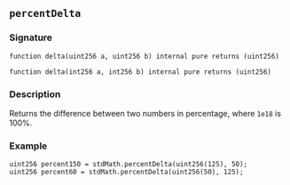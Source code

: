 ## `percentDelta`

### Signature

```solidity
function delta(uint256 a, uint256 b) internal pure returns (uint256)
```

```solidity
function delta(int256 a, int256 b) internal pure returns (uint256)
```

### Description

Returns the difference between two numbers in percentage, where `1e18` is 100%.

### Example

```solidity
uint256 percent150 = stdMath.percentDelta(uint256(125), 50);
uint256 percent60 = stdMath.percentDelta(uint256(50), 125);
```
